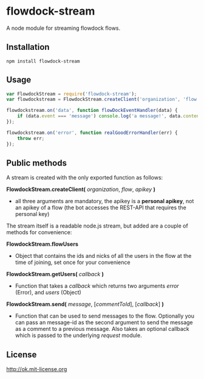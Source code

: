 flowdock-stream
===============

A node module for streaming flowdock flows.

Installation
------------

`npm install flowdock-stream`

Usage
-----

```js
var FlowdockStream = require('flowdock-stream');
var flowdockstream = FlowdockStream.createClient('organization', 'flow', 'apikey');

flowdockstream.on('data', function flowDockEventHandler(data) {
    if (data.event === 'message') console.log('a message!', data.content);
});

flowdockstream.on('error', function realGoodErrorHandler(err) {
    throw err;
});
```

Public methods
--------------

A stream is created with the only exported function as follows:


__FlowdockStream.createClient(__ *organization*, *flow*, *apikey* __)__
    
  - all three arguments are mandatory, the apikey is a __personal apikey__, not an apikey of a flow (the bot accesses the REST-API that requires the personal key)


The stream itself is a readable node.js stream, but added are a couple of methods for convenience:

__FlowdockStream.flowUsers__
    
  - Object that contains the ids and nicks of all the users in the flow at the time of joining, set once for your convenience


__FlowdockStream.getUsers(__ *callback* __)__
    
  - Function that takes a *callback* which returns two arguments *error* (Error), and *users* (Object)


__FlowdockStream.send(__ *message*, [*commentToId*], [*callback*] __)__
    
  - Function that can be used to send messages to the flow. Optionally you can pass an message-id as the second argument to send the message as a comment to a previous message. Also takes an optional callback which is passed to the underlying *request* module.

License
-------
http://ok.mit-license.org
